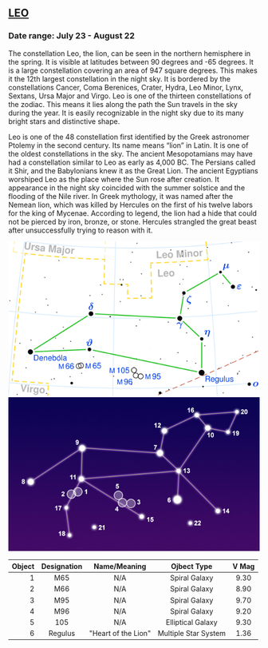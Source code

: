 ## [LEO](http://www.seasky.org/constellations/constellation-leo.html)
### Date range: July 23 - August 22

The constellation Leo, the lion, can be seen in the northern hemisphere in the spring. It is visible at latitudes between 90 degrees and -65 degrees. It is a large constellation covering an area of 947 square degrees. This makes it the 12th largest constellation in the night sky. It is bordered by the constellations Cancer, Coma Berenices, Crater, Hydra, Leo Minor, Lynx, Sextans, Ursa Major and Virgo. Leo is one of the thirteen constellations of the zodiac. This means it lies along the path the Sun travels in the sky during the year. It is easily recognizable in the night sky due to its many bright stars and distinctive shape.

Leo is one of the 48 constellation first identified by the Greek astronomer Ptolemy in the second century. Its name means “lion” in Latin. It is one of the oldest constellations in the sky. The ancient Mesopotamians may have had a constellation similar to Leo as early as 4,000 BC. The Persians called it Shir, and the Babylonians knew it as the Great Lion. The ancient Egyptians worshiped Leo as the place where the Sun rose after creation. It appearance in the night sky coincided with the summer solstice and the flooding of the Nile river. In Greek mythology, it was named after the Nemean lion, which was killed by Hercules on the first of his twelve labors for the king of Mycenae. According to legend, the lion had a hide that could not be pierced by iron, bronze, or stone. Hercules strangled the great beast after unsuccessfully trying to reason with it.

![alt text](./img/leo/leo.01.png "leo")
![alt text](./img/leo/leo.02.jpg "leo")

|Object|Designation|Name/Meaning|Ojbect Type|V Mag|
---:|:---:|:---:|:---:|:---:
1|M65|N/A|Spiral Galaxy|9.30
2|M66|N/A|Spiral Galaxy|8.90
3|M95|N/A|Spiral Galaxy|9.70
4|M96|N/A|Spiral Galaxy|9.20
5|105|N/A|Elliptical Galaxy|9.30
6|Regulus|"Heart of the Lion"|Multiple Star System|1.36